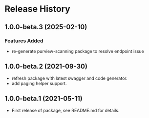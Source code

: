 # Release History

## 1.0.0-beta.3 (2025-02-10)

### Features Added

- re-generate purview-scanning package to resolve endpoint issue

## 1.0.0-beta.2 (2021-09-30)

- refresh package with latest swagger and code generator.
- add paging helper support.

## 1.0.0-beta.1 (2021-05-11)

- First release of package, see README.md for details.
